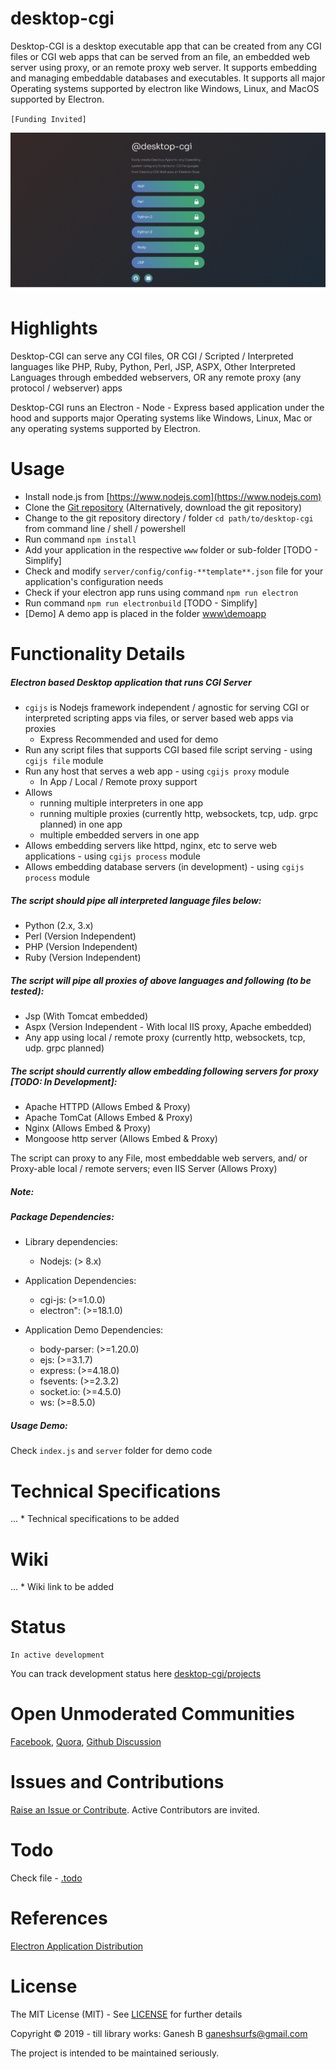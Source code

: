 # desktop-cgi
Desktop-CGI is a desktop executable app that can be created from any CGI files or CGI web apps that can be served from an file, an embedded web server using proxy, or an remote proxy web server. It supports embedding and managing embeddable databases and executables. It supports all major Operating systems supported by electron like Windows, Linux, and MacOS supported by Electron.


`[Funding Invited]`


![Desktop CGI](./dev_support/assets/desktop-cgi.jpeg)


# Highlights


Desktop-CGI can serve any CGI files, OR CGI / Scripted / Interpreted languages like PHP, Ruby, Python, Perl, JSP, ASPX, Other Interpreted Languages through embedded webservers, OR any remote proxy (any protocol / webserver) apps 


Desktop-CGI runs an Electron - Node - Express based application under the hood and supports major Operating systems like Windows, Linux, Mac or any operating systems supported by Electron.


# Usage

* Install node.js from [https://www.nodejs.com](https://www.nodejs.com)
* Clone the [Git repository](https://github.com/desktop-cgi/desktop-cgi) (Alternatively, download the git repository)
* Change to the git repository directory / folder `cd path/to/desktop-cgi` from command line / shell / powershell
* Run command `npm install`
* Add your application in the respective `www` folder or sub-folder [TODO - Simplify]
* Check and modify `server/config/config-**template**.json` file for your application's configuration needs
* Check if your electron app runs using command `npm run electron`
* Run command `npm run electronbuild` [TODO - Simplify]
* [Demo] A demo app is placed in the folder [www\demoapp](./www/demoapp)


# Functionality Details


##### Electron based Desktop application that runs CGI Server

* `cgijs` is Nodejs framework independent / agnostic for serving CGI or interpreted scripting apps via files, or server based web apps via proxies
    - Express Recommended and used for demo
* Run any script files that supports CGI based file script serving - using `cgijs file` module
* Run any host that serves a web app - using `cgijs proxy` module
    - In App / Local / Remote proxy support
* Allows
    - running multiple interpreters in one app
    - running multiple proxies (currently http, websockets, tcp, udp. grpc planned) in one app
    - multiple embedded servers in one app
* Allows embedding servers like httpd, nginx, etc to serve web applications - using `cgijs process` module
* Allows embedding database servers (in development) - using `cgijs process` module


##### The script should pipe all interpreted language files below:

* Python (2.x, 3.x)
* Perl (Version Independent)
* PHP (Version Independent)
* Ruby (Version Independent)
<!-- * JSP (Version Independent) -->


##### The script will pipe all proxies of above languages and following (to be tested):

* Jsp (With Tomcat embedded)
* Aspx (Version Independent - With local IIS proxy, Apache embedded)
* Any app using local / remote proxy (currently http, websockets, tcp, udp. grpc planned)


##### The script should currently allow embedding following servers for proxy [TODO: In Development]:

* Apache HTTPD (Allows Embed & Proxy)
* Apache TomCat (Allows Embed & Proxy)
* Nginx (Allows Embed & Proxy)
* Mongoose http server (Allows Embed & Proxy)

The script can proxy to any File, most embeddable web servers, and/ or Proxy-able local / remote servers; even IIS Server (Allows Proxy)


##### Note:


##### Package Dependencies:

* Library dependencies:
    - Nodejs: (> 8.x)

* Application Dependencies:
    - cgi-js: (>=1.0.0)
    - electron": (>=18.1.0)

* Application Demo Dependencies:
    - body-parser: (>=1.20.0)
    - ejs: (>=3.1.7)
    - express: (>=4.18.0)
    - fsevents: (>=2.3.2)
    - socket.io: (>=4.5.0)
    - ws: (>=8.5.0)

##### Usage Demo:

Check `index.js` and `server` folder for demo code


# Technical Specifications

...  * Technical specifications to be added


# Wiki

...  * Wiki link to be added


# Status

    In active development
You can track development status here [desktop-cgi/projects](https://github.com/orgs/desktop-cgi/projects/2)


# Open Unmoderated Communities

[Facebook](https://www.facebook.com/groups/732258757997109), [Quora](https://desktopcgi.quora.com/), [Github Discussion](https://github.com/desktop-cgi/desktop-cgi/discussions)


# Issues and Contributions

[Raise an Issue or Contribute](https://github.com/desktop-cgi/desktop-cgi/issues). Active Contributors are invited.


# Todo

Check file - [.todo](./dev_support/todo/.todo)


# References

[Electron Application Distribution](https://www.electronjs.org/docs/tutorial/application-distribution)


# License

The MIT License (MIT) - See [LICENSE](./LICENSE) for further details


Copyright © 2019 - till library works:
    Ganesh B <ganeshsurfs@gmail.com>

The project is intended to be maintained seriously.
<!-- Consider latest version feature: https://api.github.com/repos/DEDAjs/deda-service-manager/releases/latest -->
